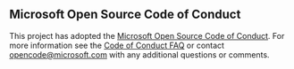 ## Microsoft Open Source Code of Conduct
This project has adopted the [Microsoft Open Source Code of Conduct](https://opensource.microsoft.com/codeofconduct/?WT.mc_id=aiml-0000-ayyonet).
For more information see the [Code of Conduct FAQ](https://opensource.microsoft.com/codeofconduct/faq/?WT.mc_id=aiml-0000-ayyonet) or contact [opencode@microsoft.com](mailto:opencode@microsoft.com) with any additional questions or comments.